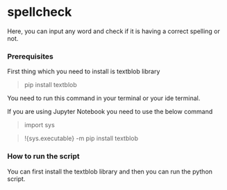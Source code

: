 # spellcheck

Here, you can input any word and check if it is having a correct spelling or not.

### Prerequisites

First thing which you need to install is textblob library
<!--Install library-->
>pip install textblob
<!--For jupyter nb-->
You need to run this command in your terminal or your ide terminal.
<!--for jp nb-->
If you are using Jupyter Notebook you need to use the below command
<!--for jp nb-->
>import sys 
<!--command-->
>!{sys.executable} -m pip install textblob 

### How to run the script

You can first install the textblob library and then you can run the python script.

